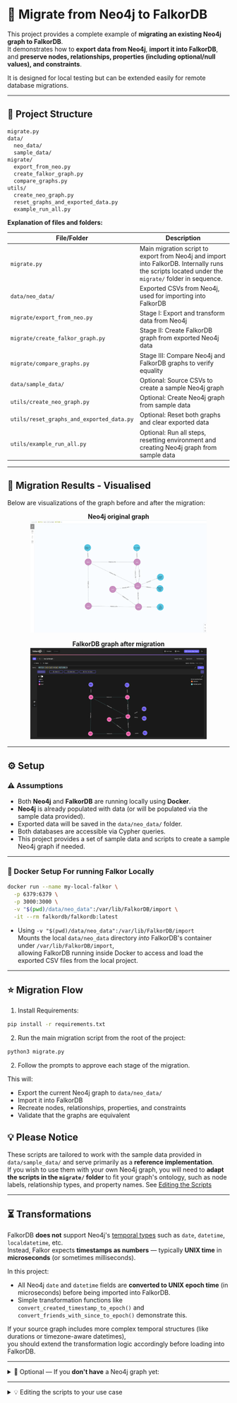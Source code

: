 # 🚀 Migrate from Neo4j to FalkorDB

This project provides a complete example of **migrating an existing Neo4j graph to FalkorDB**.  
It demonstrates how to **export data from Neo4j**, **import it into FalkorDB**, and **preserve nodes, relationships, properties (including optional/null values), and constraints**.  

It is designed for local testing but can be extended easily for remote database migrations.

---


## 📂 Project Structure

```
migrate.py
data/
  neo_data/
  sample_data/
migrate/
  export_from_neo.py
  create_falkor_graph.py
  compare_graphs.py
utils/
  create_neo_graph.py
  reset_graphs_and_exported_data.py
  example_run_all.py
```

**Explanation of files and folders:**

| File/Folder                           | Description                                                                                       |
|---------------------------------------|---------------------------------------------------------------------------------------------------|
| `migrate.py`                          | Main migration script to export from Neo4j and import into FalkorDB. Internally runs the scripts located under the `migrate/` folder in sequence.                               |                                        |
| `data/neo_data/`                      | Exported CSVs from Neo4j, used for importing into FalkorDB                                        |                                        |
| `migrate/export_from_neo.py`          | Stage I: Export and transform data from Neo4j                                                     |
| `migrate/create_falkor_graph.py`      | Stage II: Create FalkorDB graph from exported Neo4j data                                          |
| `migrate/compare_graphs.py`           | Stage III: Compare Neo4j and FalkorDB graphs to verify equality                                   |
| `data/sample_data/`                   | Optional: Source CSVs to create a sample Neo4j graph      
| `utils/create_neo_graph.py`           | Optional: Create Neo4j graph from sample data                                                               |
| `utils/reset_graphs_and_exported_data.py` | Optional: Reset both graphs and clear exported data                                                         |
| `utils/example_run_all.py`            | Optional: Run all steps, resetting environment and creating Neo4j graph from sample data          |

---
##  🔎 Migration Results - Visualised


Below are visualizations of the graph before and after the migration:

<p align="center">
  <b>Neo4j original graph</b><br>
  <img src="images/neo_graph.png" alt="Neo4j original graph" width="400"/>
</p>

<p align="center">
  <b>FalkorDB graph after migration</b><br>
  <img src="images/falkor_graph.png" alt="FalkorDB graph after migrating" width="400"/>
</p>

---

## ⚙️ Setup

### ⚠️ Assumptions
- Both **Neo4j** and **FalkorDB** are running locally using **Docker**.
- **Neo4j** is already populated with data (or will be populated via the sample data provided).
- Exported data will be saved in the `data/neo_data/` folder.
- Both databases are accessible via Cypher queries.
- This project provides a set of sample data and scripts to create a sample Neo4j graph if needed.

---

### 🐳 Docker Setup For running Falkor Locally

```bash
docker run --name my-local-falkor \
  -p 6379:6379 \
  -p 3000:3000 \
  -v "$(pwd)/data/neo_data":/var/lib/FalkorDB/import \
  -it --rm falkordb/falkordb:latest
```
- Using `-v "$(pwd)/data/neo_data":/var/lib/FalkorDB/import`  
  Mounts the local `data/neo_data` directory *into* FalkorDB's container under `/var/lib/FalkorDB/import`,  
  allowing FalkorDB running inside Docker to access and load the exported CSV files from the local project.

---

## ⭐ Migration Flow
1. Install Requirements:
```bash
pip install -r requirements.txt
```
2. Run the main migration script from the root of the project:
```bash
python3 migrate.py
```

2. Follow the prompts to approve each stage of the migration.

This will:
- Export the current Neo4j graph to `data/neo_data/`
- Import it into FalkorDB
- Recreate nodes, relationships, properties, and constraints
- Validate that the graphs are equivalent

## 💡 Please Notice 

These scripts are tailored to work with the sample data provided in `data/sample_data/` and serve primarily as a **reference implementation**.  
If you wish to use them with your own Neo4j graph, you will need to **adapt the scripts in the `migrate/` folder** to fit your graph's ontology, such as node labels, relationship types, and property names. See [Editing the Scripts](#-editing-the-scripts-to-your-use-case) 

---

## ⏳ Transformations

FalkorDB **does not** support Neo4j's [temporal types](https://neo4j.com/docs/cypher-manual/current/values-and-types/temporal/) such as `date`, `datetime`, `localdatetime`, etc.  
Instead, Falkor expects **timestamps as numbers** — typically **UNIX time** in **microseconds** (or sometimes milliseconds).

In this project:
- All Neo4j `date` and `datetime` fields are **converted to UNIX epoch time** (in microseconds) before being imported into FalkorDB.
- Simple transformation functions like `convert_created_timestamp_to_epoch()` and `convert_friends_with_since_to_epoch()` demonstrate this.

If your source graph includes more complex temporal structures (like durations or timezone-aware datetimes),  
you should extend the transformation logic accordingly before loading into FalkorDB.

---

<details>
<summary>🧪 Optional — If you <strong>don't have</strong> a Neo4j graph yet:</summary>

### 🐳 Docker Setup For running Neo4j Locally

```bash
docker run \
  --name neo4j-local \
  -p 7474:7474 -p 7687:7687 \
  -v "$(pwd)/data":/import \
  -e NEO4J_AUTH=neo4j/test1234 \
  -e NEO4J_dbms_security_allow__csv__import__from__file__urls=true \
  -e NEO4J_PLUGINS='["apoc"]' \
  -e NEO4J_apoc_export_file_enabled=true \
  -e NEO4J_apoc_import_file_enabled=true \
  -e NEO4J_apoc_import_file_use__neo4j__config=false \
  -d neo4j:5
```

<details>
<summary>🐳 Docker Flags Explanation (Neo4j)</summary>

- **`-v "$(pwd)/data":/import`**  
  Mounts the local project's `data/` directory into the Neo4j Docker container under `/import`.  
  Enables Neo4j's APOC procedures (like `apoc.export.csv.*`) to read/write CSV files easily.

- **`-e NEO4J_AUTH=neo4j/test1234`**  
  Sets Neo4j username and password inside the container.

- **`-e NEO4J_dbms_security_allow__csv__import__from__file__urls=true`**  
  Allows importing CSVs from file URLs like `file:///import/sample_data/users.csv`.

- **`-e NEO4J_PLUGINS='["apoc"]'`**  
  Installs the APOC plugin for CSV operations and more.

- **`-e NEO4J_apoc_export_file_enabled=true`**  
  Enables export operations from Neo4j to files.

- **`-e NEO4J_apoc_import_file_enabled=true`**  
  Enables import operations from files into Neo4j.

- **`-e NEO4J_apoc_import_file_use__neo4j__config=false`**  
  Allows APOC to use flexible filesystem paths without strict Neo4j restrictions.

</details>

You can generate a sample graph first using the provided utility script.

```bash
python utils/example_run_all.py
```

This will:
- Reset the environment (clear Neo4j, FalkorDB, and old CSVs)
- Create a sample Neo4j graph based on sample CSV data
- Perform the full export → import → comparison process

</details>

---

<details>
<summary>💡 Editing the scripts to your use case</summary>

These scripts are tailored to work with the sample data provided in `data/sample_data/` and serve primarily as a **reference implementation**.  
If you wish to use them with your own Neo4j graph, you will need to **adapt the scripts in the `migrate/` folder** to fit your graph's ontology, such as node labels, relationship types, and property names.

Specifically:

1. **export_from_neo.py**
   - The queries used to export CSVs (saved to `data/neo_data/`) will need to be modified.
   - Functions like `convert_created_timestamp_to_epoch()` and `convert_friends_with_since_to_epoch()` demonstrate simple examples of transforming `date` and `datetime` values.
   - For more complex cases, it is recommended to create a separate `transform.py` to handle all transformations and produce cleaned CSVs before importing.

2. **create_falkor_graph.py**
   - Queries that recreate the graph in FalkorDB must match your graph's structure.
   - The `create_constraints_from_csv()` function shows an example of applying constraints from CSV; a similar method can be implemented for indexes if needed.

3. **compare_graphs.py**
   - The `comparison_queries` dictionary and the `compare_results()` function are written based on the sample data and will need editing to properly compare your own data.

4. **clean.py**
   - This utility script removes internal Neo4j IDs (`<element_id>`) from the exported CSVs. These IDs help create relationships during import but should be removed afterward for a clean schema.

</details>
